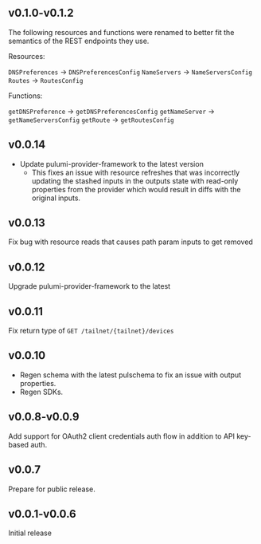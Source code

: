## v0.1.0-v0.1.2

The following resources and functions were renamed to better fit the
semantics of the REST endpoints they use.

Resources:

`DNSPreferences` -> `DNSPreferencesConfig`
`NameServers` -> `NameServersConfig`
`Routes` -> `RoutesConfig`

Functions:

`getDNSPreference` -> `getDNSPreferencesConfig`
`getNameServer` -> `getNameServersConfig`
`getRoute` -> `getRoutesConfig`

## v0.0.14

- Update pulumi-provider-framework to the latest version
  - This fixes an issue with resource refreshes that was incorrectly updating
    the stashed inputs in the outputs state with read-only properties from the
    provider which would result in diffs with the original inputs.

## v0.0.13

Fix bug with resource reads that causes path param inputs to get removed

## v0.0.12

Upgrade pulumi-provider-framework to the latest

## v0.0.11

Fix return type of `GET /tailnet/{tailnet}/devices`

## v0.0.10

- Regen schema with the latest pulschema to fix an issue with output properties.
- Regen SDKs.

## v0.0.8-v0.0.9

Add support for OAuth2 client credentials auth flow in addition to API key-based auth.

## v0.0.7

Prepare for public release.

## v0.0.1-v0.0.6

Initial release
